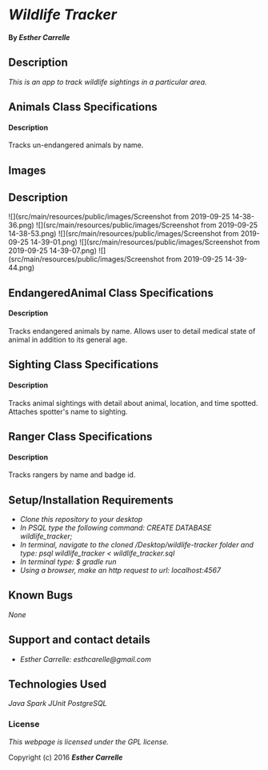 # _Wildlife Tracker_

#### By _**Esther Carrelle**_

## Description

_This is an app to track wildlife sightings in a particular area._

## Animals Class Specifications
#### Description
Tracks un-endangered animals by name.
## Images
## Description


![](src/main/resources/public/images/Screenshot from 2019-09-25 14-38-36.png)
![](src/main/resources/public/images/Screenshot from 2019-09-25 14-38-53.png)
![](src/main/resources/public/images/Screenshot from 2019-09-25 14-39-01.png)
![](src/main/resources/public/images/Screenshot from 2019-09-25 14-39-07.png)
![](src/main/resources/public/images/Screenshot from 2019-09-25 14-39-44.png)



## EndangeredAnimal Class Specifications
#### Description
Tracks endangered animals by name. Allows user to detail medical state of animal in addition to its general age.

## Sighting Class Specifications
#### Description
Tracks animal sightings with detail about animal, location, and time spotted. Attaches spotter's name to sighting.

## Ranger Class Specifications
#### Description
Tracks rangers by name and badge id.


## Setup/Installation Requirements

* _Clone this repository to your desktop_
* _In PSQL type the following command: CREATE DATABASE wildlife_tracker;_
* _In terminal, navigate to the cloned /Desktop/wildlife-tracker folder and type: psql wildlife_tracker < wildlife_tracker.sql_
* _In terminal type: $ gradle run_
* _Using a browser, make an http request to url: localhost:4567_

## Known Bugs

_None_

## Support and contact details

* _Esther Carrelle: esthcarelle@gmail.com_

## Technologies Used

_Java_
_Spark_
_JUnit_
_PostgreSQL_

### License

*This webpage is licensed under the GPL license.*

Copyright (c) 2016 **_Esther Carrelle_**
